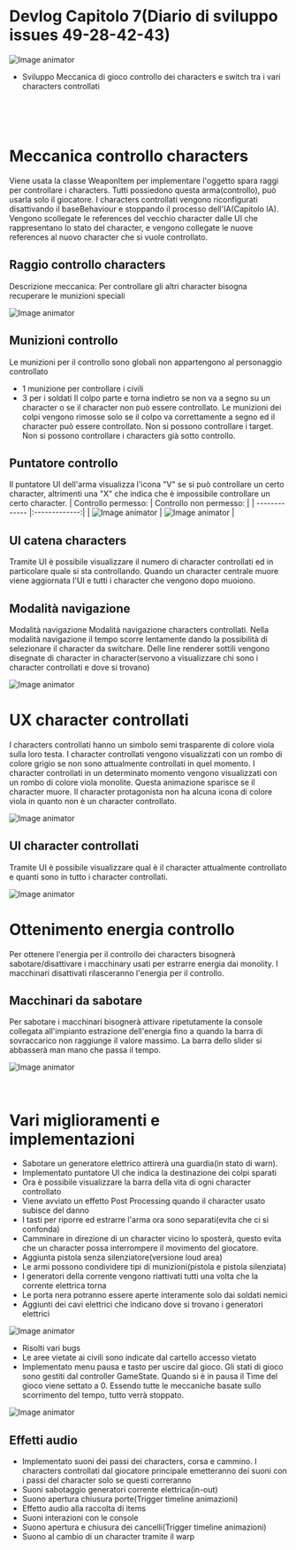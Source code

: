# Devlog Capitolo 7(Diario di sviluppo issues 49-28-42-43)
![Image animator](cover.png)

- Sviluppo Meccanica di gioco controllo dei characters e switch tra i vari characters controllati
<p>&nbsp;</p>
<p>&nbsp;</p>

# Meccanica controllo characters
Viene usata la classe WeaponItem per implementare l'oggetto spara raggi per controllare i characters.
Tutti possiedono questa arma(controllo), può usarla solo il giocatore.
I characters controllati vengono riconfigurati disattivando il baseBehaviour e stoppando il processo dell'IA(Capitolo IA). Vengono scollegate le references del vecchio character dalle UI che rappresentano lo stato del character, e vengono collegate le nuove references al nuovo character che si vuole controllato.

## Raggio controllo characters
Descrizione meccanica:
Per controllare gli altri character bisogna recuperare le munizioni speciali

![Image animator](control.gif)

## Munizioni controllo
Le munizioni per il controllo sono globali non appartengono al personaggio controllato
- 1 munizione per controllare i civili
- 3 per i soldati
Il colpo parte e torna indietro se non va a segno su un character o se il character non può essere controllato.
Le munizioni dei colpi vengono rimosse solo se il colpo va correttamente a segno ed il character può essere controllato.
Non si possono controllare i target.
Non si possono controllare i characters già sotto controllo.

## Puntatore controllo
Il puntatore UI dell'arma visualizza l'icona "V" se si può controllare un certo character, altrimenti una "X" che indica che è impossibile controllare un certo character.
| Controllo permesso: | Controllo non permesso: |
| ------------- |:-------------:|
| ![Image animator](controlOkay.png) | ![Image animator](controlNotOkay.png) |

## UI catena characters
Tramite UI è possibile visualizzare il numero di character controllati ed in particolare quale si sta controllando.
Quando un character centrale muore viene aggiornata l'UI e tutti i character che vengono dopo muoiono.

## Modalità navigazione
Modalità navigazione
Modalità navigazione characters controllati. Nella modalità navigazione il tempo scorre lentamente dando la possibilità di selezionare il character da switchare. Delle line renderer sottili vengono disegnate di character in character(servono a visualizzare chi sono i character controllati e dove si trovano)

![Image animator](warp.png)

# UX character controllati
I characters controllati hanno un simbolo semi trasparente di colore viola sulla loro testa.
I character controllati vengono visualizzati con un rombo di colore grigio se non sono attualmente controllati in quel momento.
I character controllati in un determinato momento vengono visualizzati con un rombo di colore viola monolite.
Questa animazione sparisce se il character muore.
Il character protagonista non ha alcuna icona di colore viola in quanto non è un character controllato.

![Image animator](warpControlledIconCharacter.gif)


## UI character controllati
Tramite UI è possibile visualizzare qual è il character attualmente controllato e quanti sono in tutto i character controllati.

![Image animator](warpUI.gif)



# Ottenimento energia controllo
Per ottenere l'energia per il controllo dei characters bisognerà sabotare/disattivare i macchinary usati per estrarre energia dai monolity. I macchinari disattivati rilasceranno l'energia per il controllo.

## Macchinari da sabotare
Per sabotare i macchinari bisognerà attivare ripetutamente la console collegata all'impianto estrazione dell'energia fino a quando la barra di sovraccarico non raggiunge il valore massimo. La barra dello slider si abbasserà man mano che passa il tempo.

![Image animator](machinery.gif)


<p>&nbsp;</p>



# Vari miglioramenti e implementazioni
- Sabotare un generatore elettrico attirerà una guardia(in stato di warn). 
- Implementato puntatore UI che indica la destinazione dei colpi sparati
- Ora è possibile visualizzare la barra della vita di ogni character controllato
- Viene avviato un effetto Post Processing quando il character usato subisce del danno
- I tasti per riporre ed estrarre l'arma ora sono separati(evita che ci si confonda)
- Camminare in direzione di un character vicino lo sposterà, questo evita che un character possa interrompere il movimento del giocatore.
- Aggiunta pistola senza silenziatore(versione loud area)
- Le armi possono condividere tipi di munizioni(pistola e pistola silenziata)
- I generatori della corrente vengono riattivati tutti una volta che la corrente elettrica torna
- Le porta nera potranno essere aperte interamente solo dai soldati nemici
- Aggiunti dei cavi elettrici che indicano dove si trovano i generatori elettrici

![Image animator](cables.png)

- Risolti vari bugs
- Le aree vietate ai civili sono indicate dal cartello accesso vietato
- Implementato menu pausa e tasto per uscire dal gioco. Gli stati di gioco sono gestiti dal controller GameState. Quando si è in pausa il Time del gioco viene settato a 0. Essendo tutte le meccaniche basate sullo scorrimento del tempo, tutto verrà stoppato.

![Image animator](pausa.png)


## Effetti audio
- Implementato suoni dei passi dei characters, corsa e cammino. I characters controllati dal giocatore principale emetteranno dei suoni con i passi del character solo se questi correranno
- Suoni sabotaggio generatori corrente elettrica(in-out)
- Suono apertura chiusura porte(Trigger timeline animazioni)
- Effetto audio alla raccolta di items
- Suoni interazioni con le console
- Suono apertura e chiusura dei cancelli(Trigger timeline animazioni)
- Suono al cambio di un character tramite il warp

